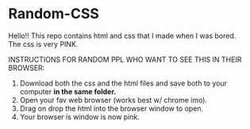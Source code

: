 # Random-CSS
Hello!! This repo contains html and css that I made when I was bored.  
The css is very PINK.  

INSTRUCTIONS FOR RANDOM PPL WHO WANT TO SEE THIS IN THEIR BROWSER:

1. Download both the css and the html files and save both to your computer **in the same folder.**
2. Open your fav web browser (works best w/ chrome imo).
3. Drag on drop the html into the browser window to open.  
4. Your browser is window is now pink.  


